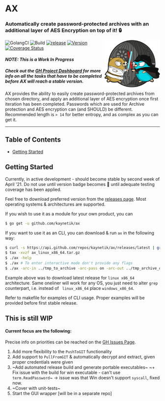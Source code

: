 # AX

### Automatically create password-protected archives with an additional layer of AES Encryption on top of it! :lock:

<img align="right" width="180px" src="https://raw.githubusercontent.com/kaynetik/dotfiles/master/svg-resources/ashleymcnamara@GOPHER_STAR_WARS.png">

![GolangCI](https://github.com/kaynetik/ax/workflows/golangci/badge.svg?branch=main)
![Build](https://github.com/kaynetik/ax/workflows/Build/badge.svg?branch=main)
[![release](https://github.com/kaynetik/ax/actions/workflows/release.yml/badge.svg)](https://github.com/kaynetik/ax/actions/workflows/release.yml)
[![Version](https://img.shields.io/badge/version-v0.0.14-purple.svg)](https://github.com/kaynetik/ax/releases)
[![Coverage Status](https://coveralls.io/repos/github/kaynetik/ax/badge.svg?branch=main)](https://coveralls.io/github/kaynetik/ax?branch=main)

#### _NOTE: This is a Work In Progress_

##### Check out the [GH Project Dashboard](https://github.com/kaynetik/ax/projects/1) for more info on all the tasks that have to be completed before AX will reach a stable version.

AX provides the ability to easily create password-protected archives from chosen directory, and apply an additional
layer of AES encryption once first iteration has been completed. Passwords which are used for Archive protection and AES
encryption can (and SHOULD) be different. Recommended length is `> 14` for better entropy, and as complex as you can get
it.

----

## Table of Contents

- [Getting Started](#getting-started)

## Getting Started

Currently, in active development - should become stable by second week of April '21. Do not use until version badge
becomes :green_heart: until adequate testing coverage has been applied.

Feel free to download preferred version from the [releases page](https://github.com/kaynetik/ax/releases). Most
operating systems & architectures are supported.

If you wish to use it as a module for your own product, you can

```sh
$ go get -u github.com/kaynetik/ax
```

If you want to use it as an CLI, you can download & run `ax` in the following way:

```sh
$ curl -s https://api.github.com/repos/kaynetik/ax/releases/latest | grep "browser_download_url.*linux_x86_64.*\"" | cut -d : -f 2,3 | tr -d \" | wget -qi - 
$ tax -xvzf ax_linux_x86_64.tar.gz
$ ./ax -help
$ ./ax # To enter interactive mode don't provide any flags
$ ./ax -arc-in ../tmp_to_archive -arc-pass on -arc-out ../tmp_archive_out # Example usage with flags
```

Example above was to download latest release for `linux x86_64` architecture. Same oneliner will work for any OS, you
just need to alter `grep` counterpart, i.e. instead of ` linux_x86_64` place `windows_x86_64`.

Refer to makefile for examples of CLI usage. Proper examples will be provided before first stable release.

## This is still WIP

#### Current focus are the following:

Precise info on priorities can be reached on the [GH Issues Page](https://github.com/kaynetik/ax/issues).

1. Add more flexibility to the `PushToGIT` functionality
2. Add support to `PullFromGIT` & automatically decrypt and extract, given proper credentials were given
3. ~Add automated release build and generate portable executables~
   ~+ Fix issue with the build for win executable - can't use `term.ReadPassword`~ -> issue was that Win doesn't
   support `syscall`, fixed now.
4. ~Cover with unit-tests~
5. Start the GUI wrapper [will be in a separate repo]